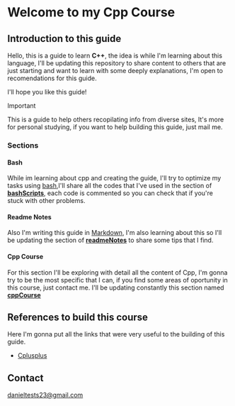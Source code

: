 # Welcome to my Cpp Course

## Introduction to this guide

Hello, this is a guide to learn **C++**, the idea is while I'm learning about this language, I'll be updating this repository to share content to others that are just starting and want to learn with some deeply explanations, I'm open to recomendations for this guide.

I'll hope you like this guide!

> [!IMPORTANT]  
> This is a guide to help others recopilating info from diverse sites, It's more for personal studying, if you want to help building this guide, just mail me.

### Sections

#### Bash  

While im learning about cpp and creating the guide, I'll try to optimize my tasks using [bash](https://www.youtube.com/watch?v=I4EWvMFj37g),I'll share all the codes that I've used in the section of **[bashScripts](./bashScripts/)**, each code is commented so you can check that if you're stuck with other problems.

#### Readme Notes
Also I'm writing this guide in [Markdown](https://www.markdownguide.org/getting-started/), I'm also learning about this so I'll be updating the section of **[readmeNotes](./readmeNotes/)** to share some tips that I find.

#### Cpp Course
For this section I'll be exploring with detail all the content of Cpp, I'm gonna try to be the most specific that I can, if you find some areas of oportunity in this course, just contact me. I'll be updating constantly this section named **[cppCourse](./cppCourse/)**

## References to build this course

Here I'm gonna put all the links that were very useful to the building of this guide.
- [Cplusplus](https://cplusplus.com/)

## Contact  
danieltests23@gmail.com

